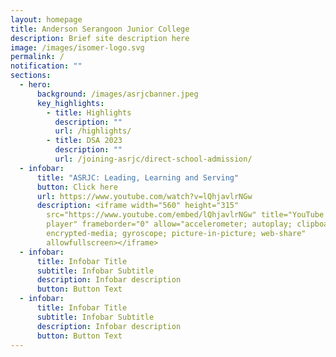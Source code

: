 ```yaml
---
layout: homepage
title: Anderson Serangoon Junior College
description: Brief site description here
image: /images/isomer-logo.svg
permalink: /
notification: ""
sections:
  - hero:
      background: /images/asrjcbanner.jpeg
      key_highlights:
        - title: Highlights
          description: ""
          url: /highlights/
        - title: DSA 2023
          description: ""
          url: /joining-asrjc/direct-school-admission/
  - infobar:
      title: "ASRJC: Leading, Learning and Serving"
      button: Click here
      url: https://www.youtube.com/watch?v=lQhjavlrNGw
      description: <iframe width="560" height="315"
        src="https://www.youtube.com/embed/lQhjavlrNGw" title="YouTube video
        player" frameborder="0" allow="accelerometer; autoplay; clipboard-write;
        encrypted-media; gyroscope; picture-in-picture; web-share"
        allowfullscreen></iframe>
  - infobar:
      title: Infobar Title
      subtitle: Infobar Subtitle
      description: Infobar description
      button: Button Text
  - infobar:
      title: Infobar Title
      subtitle: Infobar Subtitle
      description: Infobar description
      button: Button Text
---
```

